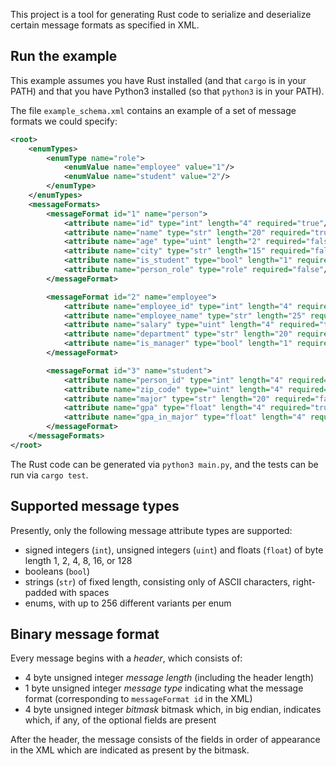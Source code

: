 This project is a tool for generating Rust code to serialize and deserialize certain message formats as specified in XML.

<h2> Run the example </h2>

This example assumes you have Rust installed (and that `cargo` is in your PATH) and that you have Python3 installed (so that `python3` is in your PATH).

The file `example_schema.xml` contains an example of a set of message formats we could specify:
```xml
<root>
    <enumTypes>
        <enumType name="role">
            <enumValue name="employee" value="1"/>
            <enumValue name="student" value="2"/>
        </enumType>
    </enumTypes>
    <messageFormats>
        <messageFormat id="1" name="person">
            <attribute name="id" type="int" length="4" required="true"/>
            <attribute name="name" type="str" length="20" required="true"/>
            <attribute name="age" type="uint" length="2" required="false"/>
            <attribute name="city" type="str" length="15" required="false"/>
            <attribute name="is_student" type="bool" length="1" required="true"/>
            <attribute name="person_role" type="role" required="false"/> 
        </messageFormat>

        <messageFormat id="2" name="employee">
            <attribute name="employee_id" type="int" length="4" required="true"/>
            <attribute name="employee_name" type="str" length="25" required="true"/>
            <attribute name="salary" type="uint" length="4" required="true"/>
            <attribute name="department" type="str" length="20" required="false"/>
            <attribute name="is_manager" type="bool" length="1" required="true"/>
        </messageFormat>

        <messageFormat id="3" name="student">
            <attribute name="person_id" type="int" length="4" required="true"/>
            <attribute name="zip_code" type="uint" length="4" required="true"/>
            <attribute name="major" type="str" length="20" required="false"/>
            <attribute name="gpa" type="float" length="4" required="true"/>
            <attribute name="gpa_in_major" type="float" length="4" required="false"/>
        </messageFormat>
    </messageFormats>
</root>
```

The Rust code can be generated via `python3 main.py`, and the tests can be run via `cargo test`.

<h2>Supported message types</h2>
Presently, only the following message attribute types are supported:

- signed integers (`int`), unsigned integers (`uint`) and floats (`float`) of byte length 1, 2, 4, 8, 16, or 128
- booleans (`bool`)
- strings (`str`) of fixed length, consisting only of ASCII characters, right-padded with spaces
- enums, with up to 256 different variants per enum

<h2>Binary message format</h2>
Every message begins with a <i>header</i>, which consists of:

- 4 byte unsigned integer <i>message length</i> (including the header length)
- 1 byte unsigned integer <i>message type</i> indicating what the message format (corresponding to `messageFormat id` in the XML)
- 4 byte unsigned integer <i>bitmask</i> bitmask which, in big endian, indicates which, if any, of the optional fields are present

After the header, the message consists of the fields in order of appearance in the XML which are indicated as present by the bitmask.
